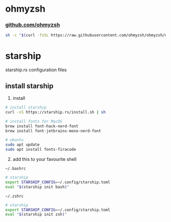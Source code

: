 # ohmyzsh

### [github.com/ohmyzsh](https://github.com/ohmyzsh/ohmyzsh/tree/master)

```bash
sh -c "$(curl -fsSL https://raw.githubusercontent.com/ohmyzsh/ohmyzsh/master/tools/install.sh)"
```

# starship

starship.rs configuration files

## install starship

1. install

```bash
# install starship
curl -sS https://starship.rs/install.sh | sh

# install fonts for MacOS
brew install font-hack-nerd-font
brew install font-jetbrains-mono-nerd-font

# ubuntu
sudo apt update
sudo apt install fonts-firacode
```

2. add this to your favourite shell

`~/.bashrc`

```bash
# starship
export STARSHIP_CONFIG=~/.config/starship.toml
eval "$(starship init bash)"
```

`~/.zshrc`

```bash
# starship
export STARSHIP_CONFIG=~/.config/starship.toml
eval "$(starship init zsh)"
```
